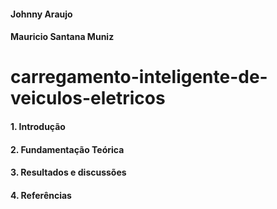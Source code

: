 #### Johnny Araujo
#### Mauricio Santana Muniz

# carregamento-inteligente-de-veiculos-eletricos

#### 1. Introdução

#### 2. Fundamentação Teórica

#### 3. Resultados e discussões

#### 4. Referências 
